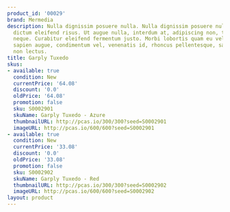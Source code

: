 ```yaml
---
product_id: '00029'
brand: Mermedia
description: Nulla dignissim posuere nulla. Nulla dignissim posuere nulla. Aliquam
  dictum eleifend risus. Ut augue nulla, interdum at, adipiscing non, tristique eget,
  neque. Curabitur eleifend fermentum justo. Morbi lobortis quam eu velit. Nullam
  sapien augue, condimentum vel, venenatis id, rhoncus pellentesque, sapien. Donec
  non lectus.
title: Garply Tuxedo
skus:
- available: true
  condition: New
  currentPrice: '64.08'
  discount: '0.0'
  oldPrice: '64.08'
  promotion: false
  sku: S0002901
  skuName: Garply Tuxedo - Azure
  thumbnailURL: http://pcas.io/300/300?seed=S0002901
  imageURL: http://pcas.io/600/600?seed=S0002901
- available: true
  condition: New
  currentPrice: '33.08'
  discount: '0.0'
  oldPrice: '33.08'
  promotion: false
  sku: S0002902
  skuName: Garply Tuxedo - Red
  thumbnailURL: http://pcas.io/300/300?seed=S0002902
  imageURL: http://pcas.io/600/600?seed=S0002902
layout: product
---
```

